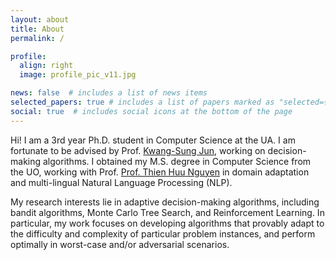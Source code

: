 ```yaml
---
layout: about
title: About
permalink: /

profile:
  align: right
  image: profile_pic_v11.jpg

news: false  # includes a list of news items
selected_papers: true # includes a list of papers marked as "selected={true}"
social: true  # includes social icons at the bottom of the page
---
```


Hi! I am a 3rd year Ph.D. student in Computer Science at the UA. I am fortunate to be advised by Prof. [Kwang-Sung Jun](https://kwangsungjun.github.io/), working on decision-making algorithms. I obtained my M.S. degree in Computer Science from the UO, working with Prof. [Prof. Thien Huu Nguyen](https://ix.cs.uoregon.edu/~thien/) in domain adaptation and multi-lingual Natural Language Processing (NLP). 
<!-- . I received my Bachelor's degree in Finance from [CUNY Baruch College](https://www.baruch.cuny.edu). -->

My research interests lie in adaptive decision-making algorithms, including bandit algorithms, Monte Carlo Tree Search, and Reinforcement Learning. In particular, my work focuses on developing algorithms that provably adapt to the difficulty and complexity of particular problem instances, and perform optimally in worst-case and/or adversarial scenarios.

<!-- I am broadly interested in theoretical computer science and machine learning. In particular, I am interested in developing and analyzing adaptive decision-making algorithms including bandit algorithms, Monte Carlo tree search methods, and reinforcement learning. -->

<!-- My broad research interests lie in learning machine learning algorithms and innovating solutions for vision and languages problems. I am particularly interested in unsupervised domain adaptation and semi-supervised learning. My research has been focusing on applying unsupervised domain adaptation algorithms for cross-lingual and multi-lingual NLP problems. -->

<!-- I have strong desire to do research, learning and creating new potentially useful theories and applications. I am currently looking for a PhD position that focuses machine learning projects. -->

